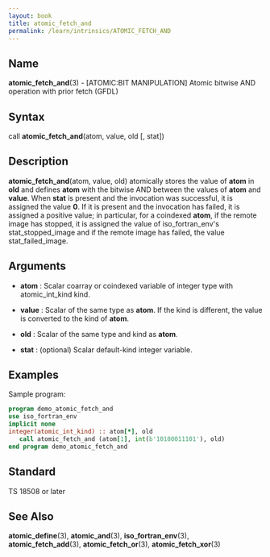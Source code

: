 ```yaml
---
layout: book
title: atomic_fetch_and
permalink: /learn/intrinsics/ATOMIC_FETCH_AND
---
```

## __Name__

__atomic\_fetch\_and__(3) - \[ATOMIC:BIT MANIPULATION\] Atomic bitwise AND operation with prior fetch
(GFDL)

## __Syntax__

call __atomic\_fetch\_and__(atom, value, old \[, stat\])

## __Description__

__atomic\_fetch\_and__(atom, value, old) atomically stores the value of
__atom__ in __old__ and defines __atom__ with the bitwise AND between the values of
__atom__ and __value__. When __stat__ is present and the invocation was successful,
it is assigned the value __0__. If it is present and the invocation has
failed, it is assigned a positive value; in particular, for a coindexed
__atom__, if the remote image has stopped, it is assigned the value of
iso\_fortran\_env's stat\_stopped\_image and if the remote image has
failed, the value stat\_failed\_image.

## __Arguments__

  - __atom__
    : Scalar coarray or coindexed variable of integer type with
    atomic\_int\_kind kind.

  - __value__
    : Scalar of the same type as __atom__. If the kind is different, the value
    is converted to the kind of __atom__.

  - __old__
    : Scalar of the same type and kind as __atom__.

  - __stat__
    : (optional) Scalar default-kind integer variable.

## __Examples__

Sample program:

```fortran
program demo_atomic_fetch_and
use iso_fortran_env
implicit none
integer(atomic_int_kind) :: atom[*], old
   call atomic_fetch_and (atom[1], int(b'10100011101'), old)
end program demo_atomic_fetch_and
```

## __Standard__

TS 18508 or later

## __See Also__

__atomic\_define__(3), __atomic\_and__(3), __iso\_fortran\_env__(3),
__atomic\_fetch\_add__(3), __atomic\_fetch\_or__(3),
__atomic\_fetch\_xor__(3)
